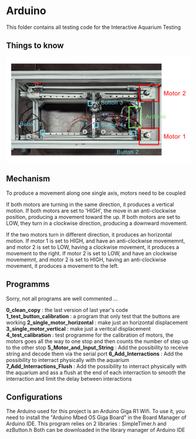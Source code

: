 # Arduino

This folder contains all testing code for the Interactive Aquarium Testing

## Things to know
![Project Mechanisme](../Doc/project_legend.png "Title")

## Mechanism
To produce a movement along one single axis, motors need to be coupled

If both motors are turning in the same direction, it produces a vertical motion. If both motors are set to 'HIGH', the move in an anti-clockwise position, producing a movement toward the up. If both motors are set to LOW, they turn in a clockwise direction, producing a downward movement.

If the two motors turn in different direction, it produces an horizontal motion. If motor 1 is set to HIGH, and have an anti-clockwise movememnt, and motor 2 is set to LOW, having a clockwise movement, it produces a movement to the right.  If motor 2 is set to LOW, and have an clockwise movememnt, and motor 2 is set to HIGH, having an anti-clockwise movement, it produces a movement to the left. 

## Programms

Sorry, not all programs are well commented ... 

**0_clean_copy** : the last version of last year's code
**1_test_button_calibration** : a program that only test that the buttons are working
**2_single_motor_horizontal** : make just an horizontal displacement
**3_single_motor_vertical** : make just a veritcal displacement
**4_test_calibration** : test programme for the calibration of motors, the motors goes all the way to one stop and then counts the number of step up to the other stop
**5_Motor_and_Input_String** : Add the possibility to receive string and decode them via the serial port
**6_Add_Interractions** : Add the possibility to interract physically with the aquarium
**7_Add_Interractions_Flush** : Add the possibility to interract physically with the aquarium and ass a flush at the end of each interraction to smooth the interraction and limit the delay between interactions


## Configurations

The Arduino used for this project is an Arduino Giga R1 Wifi. To use it, you need to install the "Arduino Mbed OS Giga Board" in the Board Manager of Arduino IDE. 
This program relies on 2 libraries : SimpleTimer.h and ezButton.h
Both can be downloaded in the library manager of Arduino IDE
